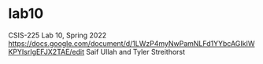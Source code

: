 # lab10
CSIS-225 Lab 10, Spring 2022
https://docs.google.com/document/d/1LWzP4myNwPamNLFd1YYbcAGIkIWKPYIsrIgEFJX2TAE/edit
Saif Ullah and Tyler Streithorst 
